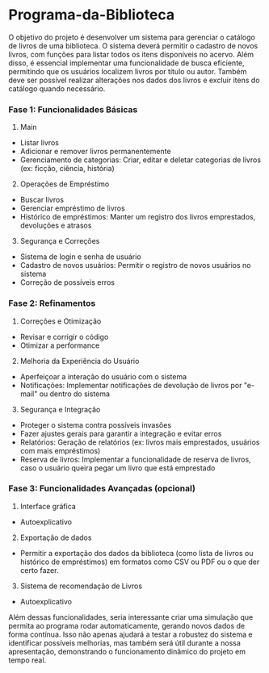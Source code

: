 # Programa-da-Biblioteca
O objetivo do projeto é desenvolver um sistema para gerenciar o catálogo de livros de uma biblioteca. O sistema deverá permitir o cadastro de novos livros, com funções para listar todos os itens disponíveis no acervo. Além disso, é essencial implementar uma funcionalidade de busca eficiente, permitindo que os usuários localizem livros por título ou autor. Também deve ser possível realizar alterações nos dados dos livros e excluir itens do catálogo quando necessário.

### Fase 1: Funcionalidades Básicas


1. Main

- Listar livros
- Adicionar e remover livros permanentemente
- Gerenciamento de categorias: Criar, editar e deletar categorias de livros (ex: ficção, ciência, história)

2. Operações de Empréstimo

- Buscar livros
- Gerenciar empréstimo de livros
- Histórico de empréstimos: Manter um registro dos livros emprestados, devoluções e atrasos

3. Segurança e Correções

- Sistema de login e senha de usuário
- Cadastro de novos usuários: Permitir o registro de novos usuários no sistema
- Correção de possíveis erros


### Fase 2: Refinamentos


1. Correções e Otimização

- Revisar e corrigir o código
- Otimizar a performance

2. Melhoria da Experiência do Usuário

- Aperfeiçoar a interação do usuário com o sistema
- Notificações: Implementar notificações de devolução de livros por "e-mail" ou dentro do sistema

3. Segurança e Integração

- Proteger o sistema contra possíveis invasões
- Fazer ajustes gerais para garantir a integração e evitar erros
- Relatórios: Geração de relatórios (ex: livros mais emprestados, usuários com mais empréstimos)
- Reserva de livros: Implementar a funcionalidade de reserva de livros, caso o usuário queira pegar um livro que está emprestado


### Fase 3: Funcionalidades Avançadas (opcional)


1. Interface gráfica

- Autoexplicativo

2. Exportação de dados

- Permitir a exportação dos dados da biblioteca (como lista de livros ou histórico de empréstimos) em formatos como CSV ou PDF ou o que der certo fazer.

3. Sistema de recomendação de Livros

- Autoexplicativo



Além dessas funcionalidades, seria interessante criar uma simulação que permita ao programa rodar automaticamente, gerando novos dados de forma contínua. Isso não apenas ajudará a testar a robustez do sistema e identificar possíveis melhorias, mas também será útil durante a nossa apresentação, demonstrando o funcionamento dinâmico do projeto em tempo real.
